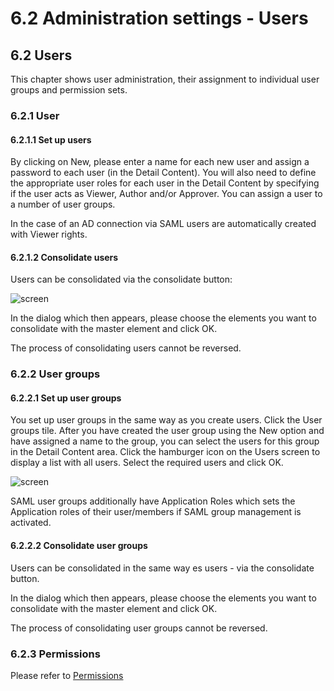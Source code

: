 # 6.2 Administration settings - Users

## 6.2 Users

This chapter shows user administration, their assignment to individual user groups and permission sets.

### 6.2.1 User

#### 6.2.1.1 Set up users

By clicking on New, please enter a name for each new user and assign a password to each user (in the Detail Content).
You will also need to define the appropriate user roles for each user in the Detail Content by specifying if the user acts as Viewer, Author and/or Approver.
You can assign a user to a number of user groups.

In the case of an AD connection via SAML users are automatically created with Viewer rights.

#### 6.2.1.2 Consolidate users

Users can be consolidated via the consolidate button: 

![screen](./media/6.1.png)

In the dialog which then appears, please choose the elements you want to consolidate with the master element and click OK.

The process of consolidating users cannot be reversed.

### 6.2.2 User groups

#### 6.2.2.1 Set up user groups

You set up user groups in the same way as you create users. Click the User groups tile.
After you have created the user group using the New option and have assigned a name to the group, you can select the users for this group in the Detail Content area. Click the hamburger icon on the Users screen to display a list with all users. Select the required users and click OK. 

![screen](./media/6.2.png)

SAML user groups additionally have Application Roles which sets the Application roles of their user/members if SAML group management is activated.

#### 6.2.2.2 Consolidate user groups

Users can be consolidated in the same way es users - via the consolidate button. 

In the dialog which then appears, please choose the elements you want to consolidate with the master element and click OK.

The process of consolidating user groups cannot be reversed.

### 6.2.3 Permissions

Please refer to [Permissions](./admin-manual-en-06-admin-settings-02-3-permissions.md)